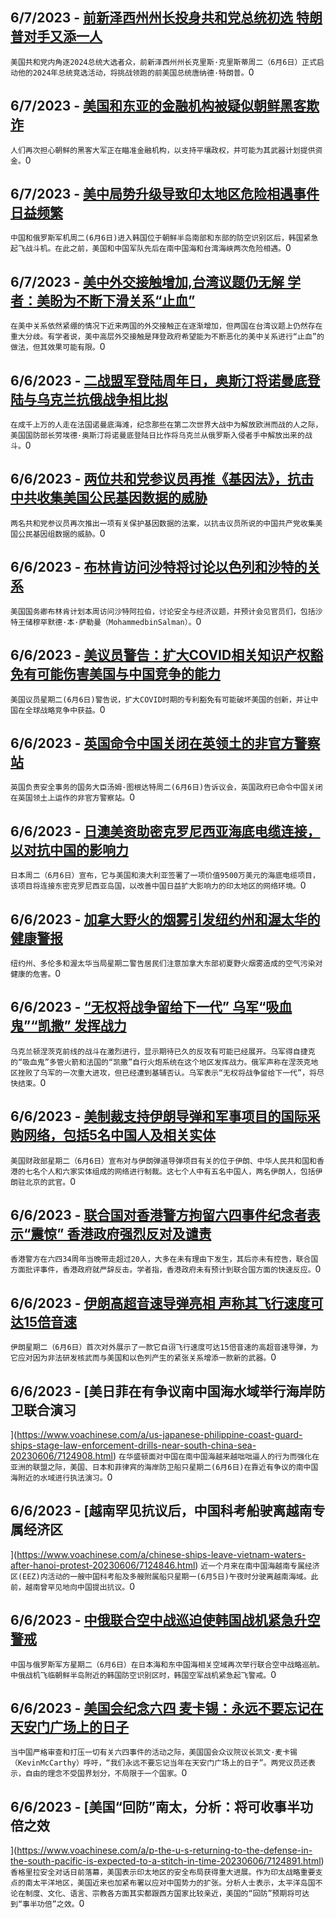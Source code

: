 
  ## 6/7/2023 - [前新泽西州州长投身共和党总统初选 特朗普对手又添一人](https://www.voachinese.com/a/chris-christie-launched-2024-presidential-campaign-20230607/7126281.html)
 ```美国共和党内角逐2024总统大选者众，前新泽西州州长克里斯·克里斯蒂周二（6月6日）正式启动他的2024年总统竞选活动，将挑战领跑的前美国总统唐纳德·特朗普。```0
  ## 6/7/2023 - [美国和东亚的金融机构被疑似朝鲜黑客欺诈](https://www.voachinese.com/a/financial-institutions-in-us-east-asia-spoofed-by-suspected-north-korean-hackers-/7126193.html)
 ```人们再次担心朝鲜的黑客大军正在瞄准金融机构，以支持平壤政权，并可能为其武器计划提供资金。```0
  ## 6/7/2023 - [美中局势升级导致印太地区危险相遇事件日益频繁](https://www.voachinese.com/a/more-muscular-us-china-presence-leads-to-increasingly-close-encounters-in-indo-pacific-20230606/7126181.html)
 ```中国和俄罗斯军机周二(6月6日)进入韩国位于朝鲜半岛南部和东部的防空识别区后，韩国紧急起飞战斗机。在此之前，美国和中国军队先后在南中国海和台湾海峡两次危险相遇。```0
  ## 6/7/2023 - [美中外交接触增加,台湾议题仍无解 学者：美盼为不断下滑关系“止血”](https://www.voachinese.com/a/experts-said-us-china-diplomatic-engagement-aimed-to-stop-the-bleeding-of-spiraling-relationship-20230606/7125823.html)
 ```在美中关系依然紧绷的情况下近来两国的外交接触正在逐渐增加，但两国在台湾议题上仍然存在重大分歧。有学者说，美中高层外交接触是拜登政府希望能为不断恶化的美中关系进行“止血”的做法，但其效果可能有限。```0
  ## 6/6/2023 - [二战盟军登陆周年日，奥斯汀将诺曼底登陆与乌克兰抗俄战争相比拟](https://www.voachinese.com/a/austin-draws-parallels-between-d-day-war-in-ukraine-on-wwii-allied-invasion-anniversary-20230606/7125779.html)
 ```在成千上万的人走在法国诺曼底海滩，纪念那些在第二次世界大战中为解放欧洲而战的人之际，美国国防部长劳埃德·奥斯汀将诺曼底登陆日比作将乌克兰从俄罗斯入侵者手中解放出来的战斗。```0
  ## 6/6/2023 - [两位共和党参议员再推《基因法》，抗击中共收集美国公民基因数据的威胁](https://www.voachinese.com/a/rubio-cornyn-reintroduce-the-gene-act-countering-ccp-threat-to-collect-genomic-data-20230606/7125760.html)
 ```两名共和党参议员再次推出一项有关保护基因数据的法案，以抗击议员所说的中国共产党收集美国公民基因组数据的威胁。```0
  ## 6/6/2023 - [布林肯访问沙特将讨论以色列和沙特的关系](https://www.voachinese.com/a/blinken-to-visit-saudi-arabia-20230606/7125704.html)
 ```美国国务卿布林肯计划本周访问沙特阿拉伯，讨论安全与经济议题，并预计会见官员们，包括沙特王储穆罕默德·本·萨勒曼（MohammedbinSalman）。```0
  ## 6/6/2023 - [美议员警告：扩大COVID相关知识产权豁免有可能伤害美国与中国竞争的能力](https://www.voachinese.com/a/us-lawmakers-warn-covid-trips-waiver-could-harm-competitiveness-with-china-20230606/7125664.html)
 ```美国议员星期二(6月6日)警告说，扩大COVID时期的专利豁免有可能破坏美国的创新，并让中国在全球战略竞争中获益。```0
  ## 6/6/2023 - [英国命令中国关闭在英领土的非官方警察站](https://www.voachinese.com/a/uk-orders-china-to-shut-unofficial-police-stations-on-british-soil-20230606/7125571.html)
 ```英国负责安全事务的国务大臣汤姆·图根达特周二(6月6日)告诉议会，英国政府已命令中国关闭在英国领土上运作的非官方警察站。```0
  ## 6/6/2023 - [日澳美资助密克罗尼西亚海底电缆连接，以对抗中国的影响力](https://www.voachinese.com/a/japan-australia-us-to-fund-undersea-cable-connection-in-micronesia-to-counter-china-s-influence-20230606/7125627.html)
 ```日本周二（6月6日）宣布，它与美国和澳大利亚签署了一项价值9500万美元的海底电缆项目，该项目将连接东密克罗尼西亚岛国，以改善中国日益扩大影响力的印太地区的网络环境。```0
  ## 6/6/2023 - [加拿大野火的烟雾引发纽约州和渥太华的健康警报](https://www.voachinese.com/a/canada-wildfire-smoke-triggers-alarms-20230606/7125591.html)
 ```纽约州、多伦多和渥太华当局星期二警告居民们注意加拿大东部初夏野火烟雾造成的空气污染对健康的危害。```0
  ## 6/6/2023 - [“无权将战争留给下一代”  乌军“吸血鬼”“凯撒” 发挥战力](https://www.voachinese.com/a/ukrainian-soldiers-fire-foreign-supplied-artillery-systems-near-eastern-front-line-20230607/7125623.html)
 ```乌克兰顿涅茨克前线的战斗在激烈进行，显示期待已久的反攻有可能已经展开。乌军得自捷克的“吸血鬼”多管火箭和法国的“凯撒”自行火炮系统在这个地区发挥战力。俄军声称在涅茨克地区挫败了乌军的一次重大进攻，但已经遭到基辅否认。乌军表示“无权将战争留给下一代”，将尽快结束。```0
  ## 6/6/2023 - [美制裁支持伊朗导弹和军事项目的国际采购网络，包括5名中国人及相关实体](https://www.voachinese.com/a/us-china-iran-missile-program-20230606/7125590.html)
 ```美国财政部星期二（6月6日）宣布对与伊朗弹道导弹项目有关的位于伊朗、中华人民共和国和香港的七名个人和六家实体组成的网络进行制裁。这七个人中有五名中国人，两名伊朗人，包括伊朗驻北京的武官。```0
  ## 6/6/2023 - [联合国对香港警方拘留六四事件纪念者表示“震惊” 香港政府强烈反对及谴责](https://www.voachinese.com/a/hong-kong-government-condemns-un-for-criticism-over-detentions-on-june-4-20230606/7125203.html)
 ```香港警方在六四34周年当晚带走超过20人，大多在未有理由下发生，其后亦未有控告，联合国方面批评事件，香港政府就严辞反击。学者指，香港政府未有预计到联合国方面的快速反应。```0
  ## 6/6/2023 - [伊朗高超音速导弹亮相 声称其飞行速度可达15倍音速](https://www.voachinese.com/a/iran-unveils-what-it-calls-a-hypersonic-missile-able-to-beat-air-defenses-060623/7125273.html)
 ```伊朗星期二（6月6日）首次对外展示了一款它自诩飞行速度可达15倍音速的高超音速导弹，为它应对因为非法研发核武而与美国和以色列产生的紧张关系增添一款新的武器。```0
  ## 6/6/2023 - [美日菲在有争议南中国海水域举行海岸防卫联合演习

](https://www.voachinese.com/a/us-japanese-philippine-coast-guard-ships-stage-law-enforcement-drills-near-south-china-sea-20230606/7124908.html)
 ```在华盛顿面对中国在南中国海越来越咄咄逼人的行为而强化在亚洲的联盟之际，美国、日本和菲律宾的海岸防卫船只星期二(6月6日)在靠近有争议的南中国海附近的水域进行执法演习。```0
  ## 6/6/2023 - [越南罕见抗议后，中国科考船驶离越南专属经济区

](https://www.voachinese.com/a/chinese-ships-leave-vietnam-waters-after-hanoi-protest-20230606/7124846.html)
 ```近一个月来在南中国海越南专属经济区(EEZ)内活动的一艘中国科考船及多艘附属船只星期一(6月5日)午夜时分驶离越南海域。此前，越南曾罕见地向中国提出抗议。```0
  ## 6/6/2023 - [中俄联合空中战巡迫使韩国战机紧急升空警戒](https://www.voachinese.com/a/china-russia-launch-joint-air-patrol-alarms-south-korea-20230606/7124838.html)
 ```中国与俄罗斯军方星期二（6月6日）在日本海和东中国海相关空域再次举行联合空中战略巡航。中俄战机飞临朝鲜半岛附近的韩国防空识别区时，韩国空军战机紧急起飞警戒。```0
  ## 6/6/2023 - [美国会纪念六四 麦卡锡：永远不要忘记在天安门广场上的日子](https://www.voachinese.com/a/us-house-speaker-mccarthy-china-tiananmen-34-anniversary-20230605/7124614.html)
 ```当中国严格审查和打压一切有关六四事件的活动之际，美国国会众议院议长凯文·麦卡锡（KevinMcCarthy）呼吁，“我们永远不要忘记当年在天安门广场上的日子”。两党议员还表示，自由的理念不受国界划分，不局限于一个国家。```0
  ## 6/6/2023 - [美国“回防”南太，分析：将可收事半功倍之效



](https://www.voachinese.com/a/p-the-u-s-returning-to-the-defense-in-the-south-pacific-is-expected-to-a-stitch-in-time-20230606/7124891.html)
 ```香格里拉安全对话日前落幕，美国表示印太地区的安全布局获得重大进展。作为印太战略重要支点的南太平洋地区，美国近来也加紧布署以应对中国势力的扩张。分析人士表示，太平洋岛国不论在制度、文化、语言、宗教各方面其实都跟西方国家比较亲近，美国的“回防”预期将可达到“事半功倍”之效。```0